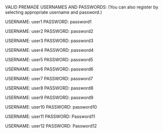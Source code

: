 VALID PREMADE USERNAMES AND PASSWORDS: (You can also register by selecting appropriate username and password.)

USERNAME: user1 
PASSWORD: password1

USERNAME: user2 
PASSWORD: password2

USERNAME: user3
PASSWORD: password3

USERNAME: user4
PASSWORD: password4

USERNAME: user5
PASSWORD: password5

USERNAME: user6
PASSWORD: password6

USERNAME: user7
PASSWORD: password7

USERNAME: user8
PASSWORD: password8

USERNAME: user9
PASSWORD: password9

USERNAME: user10
PASSWORD: password10

USERNAME: user11
PASSWORD: Password11

USERNAME: user12
PASSWORD: Password12